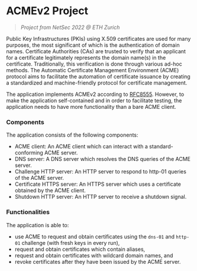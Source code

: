 # ACMEv2 Project
> *Project from NetSec 2022 @ ETH Zurich*

Public Key Infrastructures (PKIs) using X.509 certificates are used for many purposes, the most significant of which is the authentication of domain names. Certificate Authorities (CAs) are trusted to verify that an applicant for a certificate legitimately represents the domain name(s) in the certificate. Traditionally, this verification is done through various ad-hoc methods.
The Automatic Certificate Management Environment (ACME) protocol aims to facilitate the automation of certificate issuance by creating a standardized and machine-friendly protocol for certificate management. 

The application implements ACMEv2 according to [RFC8555](https://www.rfc-editor.org/rfc/rfc8555.html). 
However, to make the application self-contained and in order to facilitate testing, the application needs to have more functionality than a bare ACME client.

### Components

The application consists of the following components:

* ACME client: An ACME client which can interact with a standard-conforming ACME server.
* DNS server: A DNS server which resolves the DNS queries of the ACME server.
* Challenge HTTP server: An HTTP server to respond to http-01 queries of the ACME server.
* Certificate HTTPS server: An HTTPS server which uses a certificate obtained by the ACME client.
* Shutdown HTTP server:  An HTTP server to receive a shutdown signal.

### Functionalities

The application is able to:

* use ACME to request and obtain certificates using the `dns-01` and `http-01` challenge (with fresh keys in every run),
* request and obtain certificates which contain aliases,
* request and obtain certificates with wildcard domain names, and
* revoke certificates after they have been issued by the ACME server.
